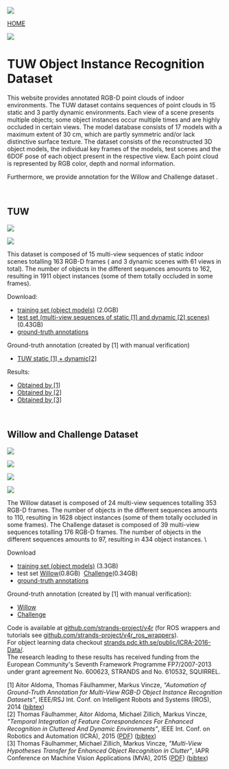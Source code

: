 [![](images/tuw/acinlogo.svg)](http://v4r.acin.tuwien.ac.at/)

[HOME](https://repo.acin.tuwien.ac.at/tmp/permanent/dataset_index.php)

[![](images/tuw/TULogo.gif)](http://www.tuwien.ac.at/)

TUW Object Instance Recognition Dataset
=======================================

This website provides annotated RGB-D point clouds of indoor environments. The TUW dataset contains sequences of point clouds in 15 static and 3 partly dynamic environments. Each view of a scene presents multiple objects; some object instances occur multiple times and are highly occluded in certain views. The model database consists of 17 models with a maximum extent of 30 cm, which are partly symmetric and/or lack distinctive surface texture. The dataset consists of the reconstructed 3D object models, the individual key frames of the models, test scenes and the 6DOF pose of each object present in the respective view. Each point cloud is represented by RGB color, depth and normal information.

Furthermore, we provide annotation for the Willow and Challenge dataset .

 

TUW
---

![](images/tuw/00002.jpg)

![](images/tuw/00002.jpg)

This dataset is composed of 15 multi-view sequences of static indoor scenes totalling 163 RGB-D frames ( and 3 dynamic scenes with 61 views in total). The number of objects in the different sequences amounts to 162, resulting in 1911 object instances (some of them totally occluded in some frames).

Download:

-   [training set (object models)](https://repo.acin.tuwien.ac.at/tmp/permanent/data/TUW_models.tar.gz) (2.0GB)
-   [test set (multi-view sequences of static [1] and dynamic [2] scenes)](https://repo.acin.tuwien.ac.at/tmp/permanent/data/TUW_test_set.tar.gz) (0.43GB)
-   [ground-truth annotations](https://repo.acin.tuwien.ac.at/tmp/permanent/data/TUW_annotations.tar.gz)

Ground-truth annotation (created by [1] with manual verification)

-   [TUW static [1] + dynamic[2]](show_dataset.php?dir_gt=iros2014/annotated_images/gt&dir_scenes=iros2014/annotated_images/scenes&model_dir=iros2014/training_data/models&dataset=0&frame=0&occlusion_dir=iros2014/semi_automatic_ground_truth&num_shown_dataset_letters=9)

Results:

-   [Obtained by [1]](https://repo.acin.tuwien.ac.at/tmp/permanent/show_dataset.php?dir_gt=iros2014/automatic_images/gt&dir_scenes=iros2014/automatic_images/scenes&model_dir=iros2014/training_data/models&dataset=0&frame=0&occlusion_dir=iros2014/automatic_ground_truth&num_shown_dataset_letters=9)
-   [Obtained by [2]](https://repo.acin.tuwien.ac.at/tmp/permanent/show_dataset.php?dir_gt=iros2014/annotated_images_icra/gt&dir_scenes=iros2014/automatic_images/scenes&model_dir=iros2014/training_data/models&dataset=0&frame=0&occlusion_dir=iros2014/automatic_ground_truth&num_shown_dataset_letters=9)
-   [Obtained by [3]](https://repo.acin.tuwien.ac.at/tmp/permanent/show_dataset.php?dir_gt=iros2014/annotated_images_cvww/gt&dir_scenes=iros2014/automatic_images/scenes&model_dir=iros2014/training_data/models&dataset=0&frame=0&occlusion_dir=iros2014/automatic_ground_truth&num_shown_dataset_letters=9)

 

Willow and Challenge Dataset
----------------------------

![](images/tuw/cloud_0000000005.jpg)

![](images/tuw/cloud_0000000005.jpg)

![](images/tuw/cloud_0000000002.jpg)

![](images/tuw/cloud_0000000002.jpg)

The Willow dataset is composed of 24 multi-view sequences totalling 353 RGB-D frames. The number of objects in the different sequences amounts to 110, resulting in 1628 object instances (some of them totally occluded in some frames). The Challenge dataset is composed of 39 multi-view sequences totalling 176 RGB-D frames. The number of objects in the different sequences amounts to 97, resulting in 434 object instances. \

Download

-   [training set (object models)](https://repo.acin.tuwien.ac.at/tmp/permanent/data/willow_models.tar.gz) (3.3GB)
-   test set [Willow](https://repo.acin.tuwien.ac.at/tmp/permanent/data/willow_test_set.tar.gz)(0.8GB)  [Challenge](https://repo.acin.tuwien.ac.at/tmp/permanent/data/challenge_test_set.tar.gz)(0.34GB)
-   [ground-truth annotations](https://repo.acin.tuwien.ac.at/tmp/permanent/data/willow_annotations.tar.gz)

Ground-truth annotation (created by [1] with manual verification):

-   [Willow](show_dataset.php?frame=0&dataset=0&dir_scenes=willow%2Fwillow_gt_images%2Fscenes&model_dir=willow%2Ftraining_data%2Fmodels&dir_gt=willow%2Fwillow_gt_images%2Fgt&occlusion_dir=willow%2Fwillow_dataset_gt_january2014&num_shown_dataset_letters=4)
-   [Challenge](show_dataset.php?dir_gt=willow_challenge/images_challenge/gt&dir_scenes=willow_challenge/images_challenge/scenes&model_dir=willow/training_data/models&dataset=0&frame=0&occlusion_dir=willow_challenge/willow_challenge_gt&num_shown_dataset_letters=4)

Code is available at [github.com/strands-project/v4r](https://github.com/strands-project/v4r) (for ROS wrappers and tutorials see [github.com/strands-project/v4r\_ros\_wrappers](https://github.com/strands-project/v4r_ros_wrappers)). \
 For object learning data checkout [strands.pdc.kth.se/public/ICRA-2016-Data/](https://strands.pdc.kth.se/public/ICRA-2016-Data/).\
 The research leading to these results has received funding from the European Community's Seventh Framework Programme FP7/2007-2013 under grant agreement No. 600623, STRANDS and No. 610532, SQUIRREL.

[1] Aitor Aldoma, Thomas Fäulhammer, Markus Vincze, *"Automation of Ground-Truth Annotation for Multi-View RGB-D Object Instance Recognition Datasets"*, IEEE/RSJ Int. Conf. on Intelligent Robots and Systems (IROS), 2014 ([bibtex](http://users.acin.tuwien.ac.at/tfaeulhammer/files/IROS2014_AldomaFaeulhammerVincze.txt)) \
 [2] Thomas Fäulhammer, Aitor Aldoma, Michael Zillich, Markus Vincze, *"Temporal Integration of Feature Correspondences For Enhanced Recognition in Cluttered And Dynamic Environments"*, IEEE Int. Conf. on Robotics and Automation (ICRA), 2015 ([PDF](http://users.acin.tuwien.ac.at/tfaeulhammer/files/ICRA2015_FaeulhammerAldomaZillichVincze_draft.pdf)) ([bibtex](http://users.acin.tuwien.ac.at/tfaeulhammer/files/ICRA2015_FaeulhammerAldomaZillichVincze.txt)) \
 [3] Thomas Fäulhammer, Michael Zillich, Markus Vincze, *"Multi-View Hypotheses Transfer for Enhanced Object Recognition in Clutter"*, IAPR Conference on Machine Vision Applications (MVA), 2015 ([PDF](http://users.acin.tuwien.ac.at/tfaeulhammer/files/MVA2015_FaeulhammerZillichVincze.pdf)) ([bibtex](http://users.acin.tuwien.ac.at/tfaeulhammer/files/MVA2015_FaeulhammerZillichVincze.txt))
